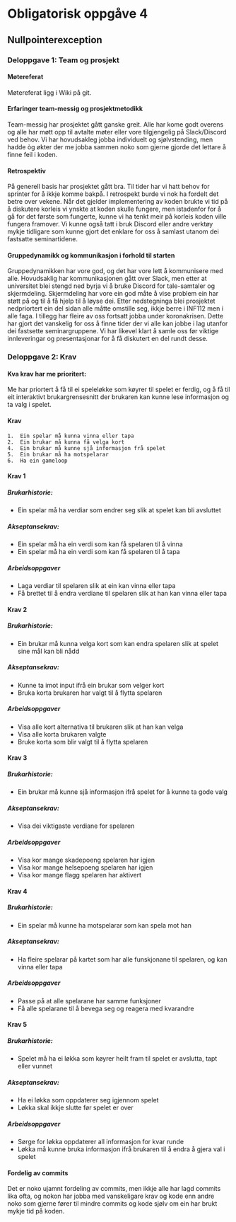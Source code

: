# Obligatorisk oppgåve 4 
## Nullpointerexception
### Deloppgave 1: Team og prosjekt

#### Møtereferat
Møtereferat ligg i Wiki på git.
#### Erfaringer team-messig og prosjektmetodikk
Team-messig har prosjektet gått ganske greit. Alle har kome godt overens og alle har møtt opp til
avtalte møter eller vore tilgjengelig på Slack/Discord ved behov. Vi har hovudsakleg jobba individuelt og sjølvstending, 
men hadde òg økter der me jobba sammen noko som gjerne gjorde det lettare å finne feil i koden.
#### Retrospektiv 
På generell basis har prosjektet gått bra. Til tider har vi hatt behov for sprinter for å ikkje komme bakpå. 
I retrospekt burde vi nok ha fordelt det betre over vekene.
Når det gjelder implementering av koden brukte vi tid på å diskutere korleis vi ynskte at koden skulle fungere, men
istadenfor for å gå for det første som fungerte, kunne vi ha tenkt meir på korleis koden ville fungera framover.
Vi kunne også tatt i bruk Discord eller andre verktøy mykje tidligare som kunne gjort det enklare for oss å samlast
utanom dei fastsatte seminartidene. 
#### Gruppedynamikk og kommunikasjon i forhold til starten
Gruppedynamikken har vore god, og det har vore lett å kommunisere med alle. Hovudsaklig har kommunikasjonen gått over Slack,
men etter at universitet blei stengd ned byrja vi å bruke Discord for tale-samtaler og skjermdeling. Skjermdeling har vore
ein god måte å vise problem ein har støtt på og til å få hjelp til å løyse dei.
Etter nedstegninga blei prosjektet nedpriortert ein del sidan alle måtte omstille seg, ikkje berre i INF112
men i alle faga. I tillegg har fleire av oss fortsatt jobba under koronakrisen. Dette har gjort det vanskelig for oss å
finne tider der vi alle kan jobbe i lag utanfor dei fastsette seminargruppene. Vi har likevel klart å samle oss før 
viktige innleveringar og presentasjonar for å få diskutert en del rundt desse.

### Deloppgave 2: Krav
#### Kva krav har me prioritert:
Me har priortert å få til ei speleløkke som køyrer til spelet er ferdig, og å få til eit interaktivt
brukargrensesnitt der brukaren kan kunne lese informasjon og ta valg i spelet.

#### Krav	
    1.  Ein spelar må kunna vinna eller tapa
    2.  Ein brukar må kunna få velga kort
    4.  Ein brukar må kunne sjå informasjon frå spelet
    5.  Ein brukar må ha motspelarar
    6.  Ha ein gameloop
#### Krav 1 
##### Brukarhistorie:
*   Ein spelar må ha verdiar som endrer seg slik at spelet kan bli avsluttet
##### Akseptansekrav:		
*   Ein spelar må ha ein verdi som kan få spelaren til å vinna
*   Ein spelar må ha ein verdi som kan få spelaren til å tapa
##### Arbeidsoppgaver	
*   Laga verdiar til spelaren slik at ein kan vinna eller tapa
*   Få brettet til å endra verdiane til spelaren slik at han kan vinna eller tapa

#### Krav 2 
##### Brukarhistorie:
*   Ein brukar må kunna velga kort som kan endra spelaren slik at spelet sine mål kan bli nådd
##### Akseptansekrav:		
*   Kunne ta imot input ifrå ein brukar som velger kort
*   Bruka korta brukaren har valgt til å flytta spelaren
##### Arbeidsoppgaver	
*   Visa alle kort alternativa til brukaren slik at han kan velga
*   Visa alle korta brukaren valgte
*   Bruke korta som blir valgt til å flytta spelaren

#### Krav 3
##### Brukarhistorie:
*   Ein brukar må kunne sjå informasjon ifrå spelet for å kunne ta gode valg
##### Akseptansekrav:	
*   Visa dei viktigaste verdiane for spelaren	
##### Arbeidsoppgaver	
*   Visa kor mange skadepoeng spelaren har igjen
*   Visa kor mange helsepoeng spelaren har igjen
*   Visa kor mange flagg spelaren har aktivert

#### Krav 4
##### Brukarhistorie:
*   Ein spelar må kunne ha motspelarar som kan spela mot han
##### Akseptansekrav:	
*   Ha fleire spelarar på kartet som har alle funskjonane til spelaren, og kan vinna eller tapa
##### Arbeidsoppgaver	
*   Passe på at alle spelarane har samme funksjoner
*   Få alle spelarane til å bevega seg og reagera med kvarandre

#### Krav 5
##### Brukarhistorie:
*   Spelet må ha ei løkka som køyrer heilt fram til spelet er avslutta, tapt eller vunnet
##### Akseptansekrav:	
*   Ha ei løkka som oppdaterer seg igjennom spelet
*   Løkka skal ikkje slutte før spelet er over
##### Arbeidsoppgaver	
*   Sørge for løkka oppdaterer all informasjon for kvar runde
*   Løkka må kunne bruka informasjon ifrå brukaren til å endra å gjera val i spelet

#### Fordelig av commits
Det er noko ujamnt fordeling av commits, men ikkje alle har lagd commits lika ofta, og nokon har jobba med 
vanskeligare krav og kode enn andre noko som gjerne fører til mindre commits og kode sjølv om ein har brukt mykje tid på koden.
